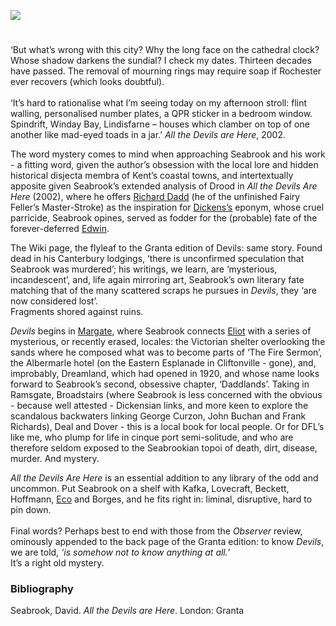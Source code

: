 <a href="https://juncture-digital.org"><img src="https://juncture-digital.org/images/ve-button.png"/></a>
<param author="Dr Christian Taylor" banner="https://stor.artstor.org/stor/2251af4a-a56d-45f0-b9b1-361ba46aaf4d" layout="vtl" title="David Seabrook (1960-2009)" ve-config=""/>

<param aliases="Dreamland" eid="Q3039291" ve-entity=""/>
<param aliases="Rochester" eid="Q507517" ve-entity=""/>
<param aliases="Canterbury" eid="Q29303" ve-entity=""/>
<param aliases="Broadstairs" eid="Q922739" ve-entity=""/>
<param aliases="Margate" eid="Q618045" ve-entity=""/>
<param aliases="Ramsgate" eid="Q736439" ve-entity=""/>
<param aliases="Deal" eid="Q1011096" ve-entity=""/>
<param aliases="Dover" eid="Q179224" ve-entity=""/>

#

‘But what’s wrong with this city? Why the long face on the cathedral clock? Whose shadow darkens the sundial?
I check my dates. Thirteen decades have passed. The removal of mourning rings may require soap if Rochester ever recovers (which looks doubtful).  
<br/>
‘It’s hard to rationalise what I’m seeing today on my afternoon stroll: flint walling, personalised number plates, a QPR sticker in a bedroom window. Spindrift, Winday Bay, Lindisfarne – houses which clamber on top of one another like mad-eyed toads in a jar.’ _All the Devils are Here_, 2002.   
<param center="Q507517" primary="" ve-map="" zoom="10"/>

The word mystery comes to mind when approaching Seabrook and his work - a fitting word, given the author’s obsession with the local lore and hidden historical disjecta membra of Kent’s coastal towns, and intertextually apposite given Seabrook’s extended analysis of Drood in _All the Devils Are Here_ (2002), where he offers [Richard Dadd](/19c/19c-dadd-biography) (he of the unfinished Fairy Feller’s Master-Stroke) as the inspiration for [Dickens’s](/dickens/dickens-biography) eponym, whose cruel parricide, Seabrook opines, served as fodder for the (probable) fate of the forever-deferred [Edwin](/dickens/edwin-drood-curated-walk).
<param attribution="In copyright. By permission of Bethlem Museum of the Mind" label="Richard Dadd at his easel, 1850s" url="https://stor.artstor.org/stor/711b2c87-7604-4f8d-a6e6-fd3f9463aecf" ve-image=""/>

The Wiki page, the flyleaf to the Granta edition of Devils: same story.  Found dead in his Canterbury lodgings, ‘there is unconfirmed speculation that Seabrook was murdered’; his writings, we learn, are ‘mysterious, incandescent’, and, life again mirroring art, Seabrook’s own literary fate matching that of the many scattered scraps he pursues in _Devils_, they ‘are now considered lost’.   
Fragments shored against ruins.
<param center="Q29303" primary="" ve-map="" zoom="10"/>

_Devils_ begins in [Margate](/21c/21c-margate), where Seabrook connects [Eliot](/20c/20c-eliot-biography) with a series of mysterious, or recently erased, locales: the Victorian shelter overlooking the sands where he composed what was to become parts of ‘The Fire Sermon’, the Albermarle hotel (on the Eastern Esplanade in Cliftonville - gone), and, improbably, Dreamland, which had opened in 1920, and whose name looks forward to Seabrook’s second, obsessive chapter, ‘Daddlands’.  Taking in Ramsgate, Broadstairs (where Seabrook is less concerned with the obvious - because well attested - Dickensian links, and more keen to explore the scandalous backwaters linking George Curzon, John Buchan and Frank Richards), Deal and Dover - this is a local book for local people.  Or for DFL’s like me, who plump for life in cinque port semi-solitude, and who are therefore seldom exposed to the Seabrookian topoi of death, dirt, disease, murder.  And mystery.
<param ve-image-v2 manifest="https://iiif.juncture-digital.org/wc:Dreamland%2C_Margate_-_geograph.org.uk_-_1473130.jpg/manifest.json">
<param ve-image-v2 manifest="https://iiif.juncture-digital.org/wc:Broadstairs_-_landscape_2.jpg/manifest.json">
<param ve-image-v2 manifest="https://iiif.juncture-digital.org/wc:Deal_beach.jpg/manifest.json">
<param ve-image-v2 manifest="https://iiif.juncture-digital.org/wc:Dover_Eastern_Docks.jpg/manifest.json">
<param center="Q618045" primary="" ve-map="" zoom="10"/>
<param center="Q3039291" primary="" ve-map="" zoom="10"/>
<param center="Q736439" primary="" ve-map="" zoom="10"/>
<param center="Q922739" primary="" ve-map="" zoom="10"/>
<param center="Q1011096" primary="" ve-map="" zoom="10"/>
<param center="Q179224" primary="" ve-map="" zoom="10"/>

_All the Devils Are Here_ is an essential addition to any library of the odd and uncommon.  Put Seabrook on a shelf with Kafka, Lovecraft, Beckett, Hoffmann, [Eco](/21c/21c-waterstones-canterbury) and Borges, and he fits right in: liminal, disruptive, hard to pin down.    
<br/>
Final words?  Perhaps best to end with those from the _Observer_ review, ominously appended to the back page of the Granta edition: to know _Devils_, we are told, _‘is somehow not to know anything at all.’_   
It’s a right old mystery.
<param ve-image-v2 manifest="https://iiif.juncture-digital.org/wc:DREAMLAND_CINEMA_EXTERIOR_AT_NIGHT.jpg/manifest.json">

### Bibliography 

Seabrook, David. _All the Devils are Here_. London: Granta
